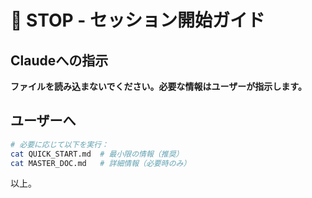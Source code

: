 # 🛑 STOP - セッション開始ガイド

## Claudeへの指示
**ファイルを読み込まないでください。必要な情報はユーザーが指示します。**

## ユーザーへ
```bash
# 必要に応じて以下を実行：
cat QUICK_START.md  # 最小限の情報（推奨）
cat MASTER_DOC.md   # 詳細情報（必要時のみ）
```

以上。